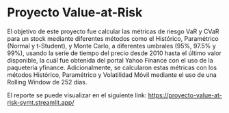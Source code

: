 # Proyecto Value-at-Risk
El objetivo de este proyecto fue calcular las métricas de riesgo VaR y CVaR para un stock mediante diferentes métodos como el Histórico, Paramétrico (Normal y t-Student), y Monte Carlo, a diferentes umbrales (95%, 97.5% y 99%), usando la serie de tiempo del precio desde 2010 hasta el último valor disponible, la cuál fue obtenida del portal Yahoo Finance con el uso de la paquetería yfinance. Adicionalmente, se calcularon estas métricas con los métodos Histórico, Paramétrico y Volatilidad Móvil mediante el uso de una Rolling Window de 252 días.

El reporte se puede visualizar en el siguiente link: https://proyecto-value-at-risk-symt.streamlit.app/


